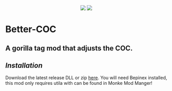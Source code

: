 <div align="center">
 <a href="https://github.com/sevisadev/Better-COC/releases/latest">
 <img src="https://img.shields.io/github/downloads/sevisadev/Better-COC/total?label=Downloads&style=flat-square"<img></a>
 <a href="https://discord.gg/Fjwnh4ygPZ">
 <img src="https://img.shields.io/discord/1074928203820441610?label=Discord&style=flat-square"</img></a>
</div>

# Better-COC
## A gorilla tag mod that adjusts the COC.
## <i>Installation</i>
Download the latest release DLL or zip [here](https://github.com/sevisadev/Better-COC/releases/latest). You will need Bepinex installed, this mod only requires utila with can be found in Monke Mod Manger!
